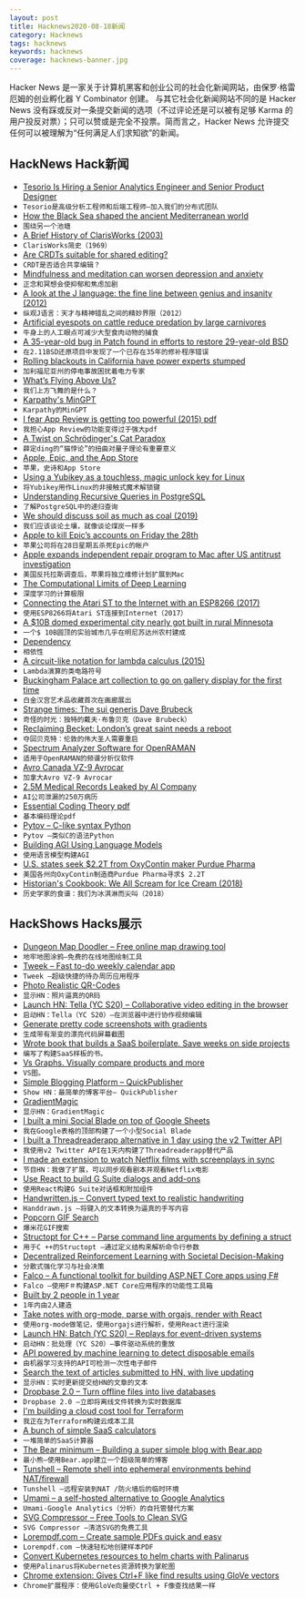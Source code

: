 ```yaml
---
layout: post
title: Hacknews2020-08-18新闻
category: Hacknews
tags: hacknews
keywords: hacknews
coverage: hacknews-banner.jpg
---
```


Hacker News 是一家关于计算机黑客和创业公司的社会化新闻网站，由保罗·格雷厄姆的创业孵化器 Y Combinator 创建。
与其它社会化新闻网站不同的是 Hacker News 没有踩或反对一条提交新闻的选项（不过评论还是可以被有足够 Karma 的用户投反对票）；只可以赞或是完全不投票。简而言之，Hacker News 允许提交任何可以被理解为“任何满足人们求知欲”的新闻。

## HackNews Hack新闻


- [Tesorio Is Hiring a Senior Analytics Engineer and Senior Product Designer](https://www.tesorio.com/careers#job-openings)
- `Tesorio是高级分析工程师和后端工程师–加入我们的分布式团队`
- [How the Black Sea shaped the ancient Mediterranean world](https://www.historytoday.com/reviews/around-other-pond)
- `围绕另一个池塘`
- [A Brief History of ClarisWorks (2003)](http://groups.csail.mit.edu/mac/users/bob/clarisworks.php)
- `ClarisWorks简史（1969）`
- [Are CRDTs suitable for shared editing?](https://blog.kevinjahns.de/are-crdts-suitable-for-shared-editing/)
- `CRDT是否适合共享编辑？`
- [Mindfulness and meditation can worsen depression and anxiety](https://www.newscientist.com/article/2251840-mindfulness-and-meditation-can-worsen-depression-and-anxiety/)
- `正念和冥想会使抑郁和焦虑加剧`
- [A look at the J language: the fine line between genius and insanity (2012)](https://scottlocklin.wordpress.com/2012/09/18/a-look-at-the-j-language-the-fine-line-between-genius-and-insanity/)
- `纵观J语言：天才与精神错乱之间的精妙界限（2012）`
- [Artificial eyespots on cattle reduce predation by large carnivores](https://www.nature.com/articles/s42003-020-01156-0)
- `牛身上的人工眼点可减少大型食肉动物的捕食`
- [A 35-year-old bug in Patch found in efforts to restore 29-year-old BSD](http://bsdimp.blogspot.com/2020/08/a-35-year-old-bug-in-patch-found-in.html)
- `在2.11BSD还原项目中发现了一个已存在35年的修补程序错误`
- [Rolling blackouts in California have power experts stumped](https://www.nytimes.com/2020/08/16/business/california-blackouts.html)
- `加利福尼亚州的停电事故困扰着电力专家`
- [What’s Flying Above Us?](https://skycircl.es/donate/)
- `我们上方飞舞的是什么？`
- [Karpathy's MinGPT](https://github.com/karpathy/minGPT)
- `Karpathy的MinGPT`
- [I fear App Review is getting too powerful (2015) pdf](https://judiciary.house.gov/uploadedfiles/015127.pdf)
- `我担心App Review的功能变得过于强大pdf`
- [A Twist on Schrödinger's Cat Paradox](https://www.scientificamerican.com/article/this-twist-on-schroedingers-cat-paradox-has-major-implications-for-quantum-theory/)
- `薛定ding的“猫悖论”的扭曲对量子理论有重要意义`
- [Apple, Epic, and the App Store](https://stratechery.com/2020/apple-epic-and-the-app-store/)
- `苹果，史诗和App Store`
- [Using a Yubikey as a touchless, magic unlock key for Linux](https://kliu.io/post/yubico-magic-unlock/)
- `将Yubikey用作Linux的非接触式魔术解锁键`
- [Understanding Recursive Queries in PostgreSQL](https://www.cybertec-postgresql.com/en/recursive-queries-postgresql/)
- `了解PostgreSQL中的递归查询`
- [We should discuss soil as much as coal (2019)](https://www.gatesnotes.com/Energy/We-should-discuss-soil-as-much-as-coal)
- `我们应该谈论土壤，就像谈论煤炭一样多`
- [Apple to kill Epic’s accounts on Friday the 28th](https://twitter.com/EpicNewsroom/status/1295430127455596544)
- `苹果公司将在28日星期五杀死Epic的帐户`
- [Apple expands independent repair program to Mac after US antitrust investigation](https://techcrunch.com/2020/08/17/apple-expands-its-independent-repair-program-to-mac-after-us-antitrust-investigation-examined-companys-repair-policies/)
- `美国反托拉斯调查后，苹果将独立维修计划扩展到Mac`
- [The Computational Limits of Deep Learning](https://arxiv.org/abs/2007.05558)
- `深度学习的计算极限`
- [Connecting the Atari ST to the Internet with an ESP8266 (2017)](https://www.chzsoft.de/site/hardware/connecting-the-atari-st-to-the-internet/)
- `使用ESP8266将Atari ST连接到Internet（2017）`
- [A $10B domed experimental city nearly got built in rural Minnesota](https://www.smithsonianmag.com/innovation/how-10-billion-experimental-city-nearly-got-built-rural-minnesota-180968617/)
- `一个$ 10B圆顶的实验城市几乎在明尼苏达州农村建成`
- [Dependency](https://xkcd.com/2347/)
- `相依性`
- [A circuit-like notation for lambda calculus (2015)](https://csvoss.com/circuit-notation-lambda-calculus)
- `Lambda演算的类电路符号`
- [Buckingham Palace art collection to go on gallery display for the first time](https://www.theguardian.com/artanddesign/2020/aug/16/buckingham-palace-art-collection-gallery-display-first-time)
- `白金汉宫艺术品收藏首次在画廊展出`
- [Strange times: The sui generis Dave Brubeck](https://www.the-tls.co.uk/articles/strange-times/)
- `奇怪的时光：独特的戴夫·布鲁贝克（Dave Brubeck）`
- [Reclaiming Becket: London’s great saint needs a reboot](https://thecritic.co.uk/reclaiming-becket/)
- `夺回贝克特：伦敦的伟大圣人需要重启`
- [Spectrum Analyzer Software for OpenRAMAN](http://www.thepulsar.be/article/spectrum-analyzer-software-for-openraman)
- `适用于OpenRAMAN的频谱分析仪软件`
- [Avro Canada VZ-9 Avrocar](https://en.wikipedia.org/wiki/Avro_Canada_VZ-9_Avrocar)
- `加拿大Avro VZ-9 Avrocar`
- [2.5M Medical Records Leaked by AI Company](https://securethoughts.com/medical-data-of-auto-accident-victims-exposed-online/)
- `AI公司泄漏的250万病历`
- [Essential Coding Theory pdf](https://cse.buffalo.edu/faculty/atri/courses/coding-theory/book/web-coding-book.pdf)
- `基本编码理论pdf`
- [Pytov – C-like syntax Python](https://github.com/Yuvix25/pytov)
- `Pytov –类似C的语法Python`
- [Building AGI Using Language Models](https://leogao.dev/2020/08/17/Building-AGI-Using-Language-Models/)
- `使用语言模型构建AGI`
- [U.S. states seek $2.2T from OxyContin maker Purdue Pharma](https://www.reuters.com/article/us-purdue-pharma-investigations-opioids/u-s-states-seek-2-2-trillion-from-oxycontin-maker-purdue-pharma-filings-idUSKCN25D2EG)
- `美国各州向OxyContin制造商Purdue Pharma寻求$ 2.2T`
- [Historian's Cookbook: We All Scream for Ice Cream (2018)](https://www.historytoday.com/archive/historians-cookbook/we-all-scream-ice-cream)
- `历史学家的食谱：我们为冰淇淋而尖叫（2018）`


## HackShows Hacks展示

- [ Dungeon Map Doodler – Free online map drawing tool](https://dungeonmapdoodler.com/)
- `地牢地图涂鸦–免费的在线地图绘制工具`
- [ Tweek – Fast to-do weekly calendar app](https://tweek.so)
- `Tweek –超级快捷的待办周历应用程序`
- [ Photo Realistic QR-Codes](https://www.QRpicture.com)
- `显示HN：照片逼真的QR码`
- [Launch HN: Tella (YC S20) – Collaborative video editing in the browser](item?id=24158509)
- `启动HN：Tella（YC S20）–在浏览器中进行协作视频编辑`
- [ Generate pretty code screenshots with gradients](https://www.snippetshot.com)
- `生成带有渐变的漂亮代码屏幕截图`
- [ Wrote book that builds a SaaS boilerplate. Save weeks on side projects](https://builderbook.org/book)
- `编写了构建SaaS样板的书。`
- [ Vs Graphs. Visually compare products and more](https://vsgraphs.ritza.co/)
- `VS图。`
- [ Simple Blogging Platform – QuickPublisher](https://www.quickpublisher.online)
- `Show HN：最简单的博客平台– QuickPublisher`
- [ GradientMagic](https://www.gradientmagic.com/)
- `显示HN：GradientMagic`
- [ I built a mini Social Blade on top of Google Sheets](https://gsuite.google.com/marketplace/app/yt_tracker_youtube_stats_analytics/952783286913)
- `我在Google表格的顶部构建了一个小型Social Blade`
- [ I built a Threadreaderapp alternative in 1 day using the v2 Twitter API](https://the.rip/)
- `我使用v2 Twitter API在1天内构建了Threadreaderapp替代产品`
- [ I made an extension to watch Netflix films with screenplays in sync](https://screenplaysubs.com/)
- `节目HN：我做了扩展，可以同步观看剧本并观看Netflix电影`
- [ Use React to build G Suite dialogs and add-ons](https://github.com/enuchi/React-Google-Apps-Script)
- `使用React构建G Suite对话框和附加组件`
- [ Handwritten.js – Convert typed text to realistic handwriting](https://github.com/alias-rahil/handwritten.js#README)
- `Handdrawn.js –将键入的文本转换为逼真的手写内容`
- [ Popcorn GIF Search](https://popcorngifsearch.com/)
- `爆米花GIF搜索`
- [ Structopt for C++ – Parse command line arguments by defining a struct](https://github.com/p-ranav/structopt)
- `用于C ++的Structopt –通过定义结构来解析命令行参数`
- [ Decentralized Reinforcement Learning with Societal Decision-Making](https://github.com/mbchang/decentralized-rl)
- `分散式强化学习与社会决策`
- [ Falco – A functional toolkit for building ASP.NET Core apps using F#](https://github.com/pimbrouwers)
- `Falco –使用F＃构建ASP.NET Core应用程序的功能性工具箱`
- [ Built by 2 people in 1 year](https://browsee.io)
- `1年内由2人建造`
- [ Take notes with org-mode, parse with orgajs, render with React](https://tricks.tonyaldon.com/)
- `使用org-mode做笔记，使用orgajs进行解析，使用React进行渲染`
- [Launch HN: Batch (YC S20) – Replays for event-driven systems](item?id=24188214)
- `启动HN：批处理（YC S20）–事件驱动系统的重放`
- [ API powered by machine learning to detect disposable emails](https://www.categorize.email/)
- `由机器学习支持的API可检测一次性电子邮件`
- [ Search the text of articles submitted to HN, with live updating](https://hndex.ml/)
- `显示HN：实时更新提交给HN的文章的文本`
- [ Dropbase 2.0 – Turn offline files into live databases](https://www.dropbase.io/)
- `Dropbase 2.0 –立即将离线文件转换为实时数据库`
- [ I'm building a cloud cost tool for Terraform](https://github.com/aliscott/infracost)
- `我正在为Terraform构建云成本工具`
- [ A bunch of simple SaaS calculators](https://saasformulas.com)
- `一堆简单的SaaS计算器`
- [ The Bear minimum – Building a super simple blog with Bear.app](https://saul.at/building-a-simple-blog-with-bear.html)
- `最小熊–使用Bear.app建立一个超级简单的博客`
- [ Tunshell – Remote shell into ephemeral environments behind NAT/firewall](https://github.com/TimeToogo/tunshell)
- `Tunshell –远程安装到NAT /防火墙后的临时环境`
- [ Umami – a self-hosted alternative to Google Analytics](https://umami.is/)
- `Umami-Google Analytics（分析）的自托管替代方案`
- [ SVG Compressor – Free Tools to Clean SVG](https://svg.prodless.com/compressor)
- `SVG Compressor –清洁SVG的免费工具`
- [ Lorempdf.com – Create sample PDFs quick and easy](https://www.lorempdf.com/)
- `Lorempdf.com –快速轻松地创建样本PDF`
- [ Convert Kubernetes resources to helm charts with Palinarus](https://blog.mailchannels.com/palinurus-a-helm-chart-conversion-tool)
- `使用Palinarus将Kubernetes资源转换为掌舵图`
- [ Chrome extension: Gives Ctrl+F like find results using GloVe vectors](https://github.com/ijkilchenko/Fuzbal)
- `Chrome扩展程序：使用GloVe向量使Ctrl + F像查找结果一样`

